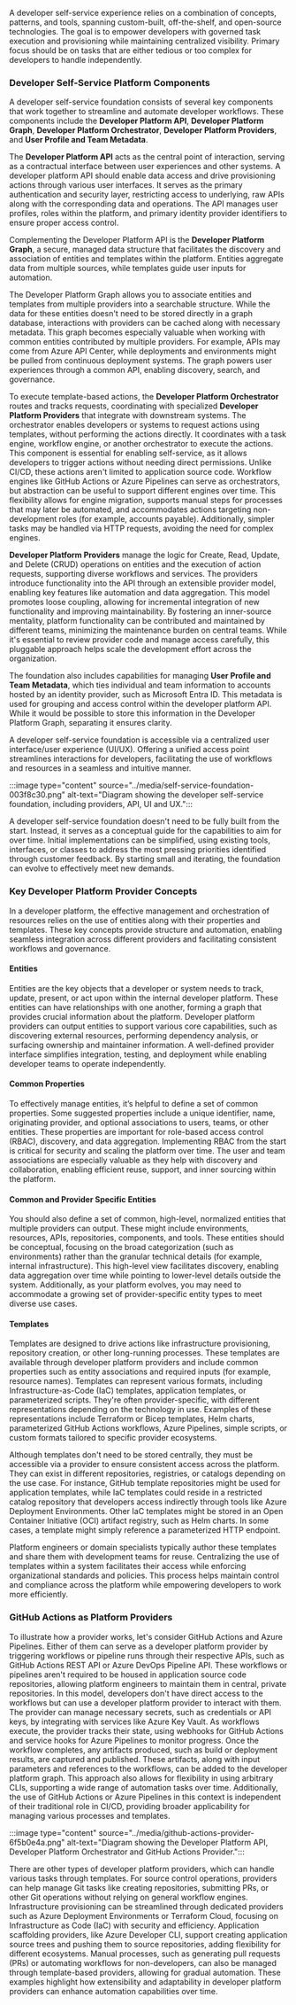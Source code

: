 A developer self-service experience relies on a combination of concepts, patterns, and tools, spanning custom-built, off-the-shelf, and open-source technologies. The goal is to empower developers with governed task execution and provisioning while maintaining centralized visibility. Primary focus should be on tasks that are either tedious or too complex for developers to handle independently.

### Developer Self-Service Platform Components

A developer self-service foundation consists of several key components that work together to streamline and automate developer workflows. These components include the **Developer Platform API**, **Developer Platform Graph**, **Developer Platform Orchestrator**, **Developer Platform Providers**, and **User Profile and Team Metadata**.

The **Developer Platform API** acts as the central point of interaction, serving as a contractual interface between user experiences and other systems. A developer platform API should enable data access and drive provisioning actions through various user interfaces. It serves as the primary authentication and security layer, restricting access to underlying, raw APIs along with the corresponding data and operations. The API manages user profiles, roles within the platform, and primary identity provider identifiers to ensure proper access control.

Complementing the Developer Platform API is the **Developer Platform Graph**, a secure, managed data structure that facilitates the discovery and association of entities and templates within the platform. Entities aggregate data from multiple sources, while templates guide user inputs for automation.

The Developer Platform Graph allows you to associate entities and templates from multiple providers into a searchable structure. While the data for these entities doesn't need to be stored directly in a graph database, interactions with providers can be cached along with necessary metadata. This graph becomes especially valuable when working with common entities contributed by multiple providers. For example, APIs may come from Azure API Center, while deployments and environments might be pulled from continuous deployment systems. The graph powers user experiences through a common API, enabling discovery, search, and governance.

To execute template-based actions, the **Developer Platform Orchestrator** routes and tracks requests, coordinating with specialized **Developer Platform Providers** that integrate with downstream systems. The orchestrator enables developers or systems to request actions using templates, without performing the actions directly. It coordinates with a task engine, workflow engine, or another orchestrator to execute the actions. This component is essential for enabling self-service, as it allows developers to trigger actions without needing direct permissions. Unlike CI/CD, these actions aren't limited to application source code. Workflow engines like GitHub Actions or Azure Pipelines can serve as orchestrators, but abstraction can be useful to support different engines over time. This flexibility allows for engine migration, supports manual steps for processes that may later be automated, and accommodates actions targeting non-development roles (for example, accounts payable). Additionally, simpler tasks may be handled via HTTP requests, avoiding the need for complex engines.

**Developer Platform Providers** manage the logic for Create, Read, Update, and Delete (CRUD) operations on entities and the execution of action requests, supporting diverse workflows and services. The providers introduce functionality into the API through an extensible provider model, enabling key features like automation and data aggregation. This model promotes loose coupling, allowing for incremental integration of new functionality and improving maintainability. By fostering an inner-source mentality, platform functionality can be contributed and maintained by different teams, minimizing the maintenance burden on central teams. While it's essential to review provider code and manage access carefully, this pluggable approach helps scale the development effort across the organization.

The foundation also includes capabilities for managing **User Profile and Team Metadata**, which ties individual and team information to accounts hosted by an identity provider, such as Microsoft Entra ID. This metadata is used for grouping and access control within the developer platform API. While it would be possible to store this information in the Developer Platform Graph, separating it ensures clarity.

A developer self-service foundation is accessible via a centralized user interface/user experience (UI/UX). Offering a unified access point streamlines interactions for developers, facilitating the use of workflows and resources in a seamless and intuitive manner.

:::image type="content" source="../media/self-service-foundation-003f8c30.png" alt-text="Diagram showing the developer self-service foundation, including providers, API, UI and UX.":::

A developer self-service foundation doesn't need to be fully built from the start. Instead, it serves as a conceptual guide for the capabilities to aim for over time. Initial implementations can be simplified, using existing tools, interfaces, or classes to address the most pressing priorities identified through customer feedback. By starting small and iterating, the foundation can evolve to effectively meet new demands.

### Key Developer Platform Provider Concepts

In a developer platform, the effective management and orchestration of resources relies on the use of entities along with their properties and templates. These key concepts provide structure and automation, enabling seamless integration across different providers and facilitating consistent workflows and governance.

#### Entities

Entities are the key objects that a developer or system needs to track, update, present, or act upon within the internal developer platform. These entities can have relationships with one another, forming a graph that provides crucial information about the platform. Developer platform providers can output entities to support various core capabilities, such as discovering external resources, performing dependency analysis, or surfacing ownership and maintainer information. A well-defined provider interface simplifies integration, testing, and deployment while enabling developer teams to operate independently.

#### Common Properties

To effectively manage entities, it’s helpful to define a set of common properties. Some suggested properties include a unique identifier, name, originating provider, and optional associations to users, teams, or other entities. These properties are important for role-based access control (RBAC), discovery, and data aggregation. Implementing RBAC from the start is critical for security and scaling the platform over time. The user and team associations are especially valuable as they help with discovery and collaboration, enabling efficient reuse, support, and inner sourcing within the platform.

#### Common and Provider Specific Entities

You should also define a set of common, high-level, normalized entities that multiple providers can output. These might include environments, resources, APIs, repositories, components, and tools. These entities should be conceptual, focusing on the broad categorization (such as environments) rather than the granular technical details (for example, internal infrastructure). This high-level view facilitates discovery, enabling data aggregation over time while pointing to lower-level details outside the system. Additionally, as your platform evolves, you may need to accommodate a growing set of provider-specific entity types to meet diverse use cases.

#### Templates

Templates are designed to drive actions like infrastructure provisioning, repository creation, or other long-running processes. These templates are available through developer platform providers and include common properties such as entity associations and required inputs (for example, resource names). Templates can represent various formats, including Infrastructure-as-Code (IaC) templates, application templates, or parameterized scripts. They're often provider-specific, with different representations depending on the technology in use. Examples of these representations include Terraform or Bicep templates, Helm charts, parameterized GitHub Actions workflows, Azure Pipelines, simple scripts, or custom formats tailored to specific provider ecosystems.

Although templates don't need to be stored centrally, they must be accessible via a provider to ensure consistent access across the platform. They can exist in different repositories, registries, or catalogs depending on the use case. For instance, GitHub template repositories might be used for application templates, while IaC templates could reside in a restricted catalog repository that developers access indirectly through tools like Azure Deployment Environments. Other IaC templates might be stored in an Open Container Initiative (OCI) artifact registry, such as Helm charts. In some cases, a template might simply reference a parameterized HTTP endpoint.

Platform engineers or domain specialists typically author these templates and share them with development teams for reuse. Centralizing the use of templates within a system facilitates their access while enforcing organizational standards and policies. This process helps maintain control and compliance across the platform while empowering developers to work more efficiently.

### GitHub Actions as Platform Providers

To illustrate how a provider works, let's consider GitHub Actions and Azure Pipelines. Either of them can serve as a developer platform provider by triggering workflows or pipeline runs through their respective APIs, such as GitHub Actions REST API or Azure DevOps Pipeline API. These workflows or pipelines aren't required to be housed in application source code repositories, allowing platform engineers to maintain them in central, private repositories. In this model, developers don't have direct access to the workflows but can use a developer platform provider to interact with them. The provider can manage necessary secrets, such as credentials or API keys, by integrating with services like Azure Key Vault. As workflows execute, the provider tracks their state, using webhooks for GitHub Actions and service hooks for Azure Pipelines to monitor progress. Once the workflow completes, any artifacts produced, such as build or deployment results, are captured and published. These artifacts, along with input parameters and references to the workflows, can be added to the developer platform graph. This approach also allows for flexibility in using arbitrary CLIs, supporting a wide range of automation tasks over time. Additionally, the use of GitHub Actions or Azure Pipelines in this context is independent of their traditional role in CI/CD, providing broader applicability for managing various processes and templates.

:::image type="content" source="../media/github-actions-provider-6f5b0e4a.png" alt-text="Diagram showing the Developer Platform API, Developer Platform Orchestrator and GitHub Actions Provider.":::

There are other types of developer platform providers, which can handle various tasks through templates. For source control operations, providers can help manage Git tasks like creating repositories, submitting PRs, or other Git operations without relying on general workflow engines. Infrastructure provisioning can be streamlined through dedicated providers such as Azure Deployment Environments or Terraform Cloud, focusing on Infrastructure as Code (IaC) with security and efficiency. Application scaffolding providers, like Azure Developer CLI, support creating application source trees and pushing them to source repositories, adding flexibility for different ecosystems. Manual processes, such as generating pull requests (PRs) or automating workflows for non-developers, can also be managed through template-based providers, allowing for gradual automation. These examples highlight how extensibility and adaptability in developer platform providers can enhance automation capabilities over time.
